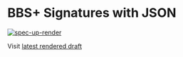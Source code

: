 # BBS+ Signatures with JSON

[![spec-up-render](https://github.com/tmarkovski/json-bbs-signatures/actions/workflows/render-specs.yml/badge.svg)](https://github.com/tmarkovski/json-bbs-signatures/actions/workflows/render-specs.yml)

Visit [latest rendered draft](https://tmarkovski.github.com/json-bbs-signatures)